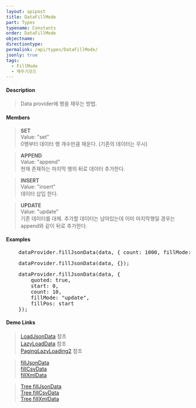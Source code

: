 ```yaml
---
layout: apipost
title: DataFillMode
part: Types
typename: Constants
order: DataFillMode
objectname: 
directiontype: 
permalink: /api/types/DataFillMode/
jsonly: true
tags: 
  - FillMode
  - 채우기모드
---
```


#### Description

> Data provider에 행을 채우는 방법.

#### Members

> **SET**  
> Value: "set"  
> 0행부터 데이터 행 개수만큼 채운다. (기존의 데이터는 무시)   

> **APPEND**  
> Value: "append"  
> 현재 존재하는 마지막 행의 뒤로 데이터 추가한다.    

> **INSERT**  
> Value: "insert"  
> 데이터 삽입 한다.     

> **UPDATE**  
> Value: "update"  
> 기존 데이터를 대체. 추가할 데이터는 남아있는데 이미 마지막행일 경우는 append와 같이 뒤로 추가한다.  

#### Examples   

<pre class="prettyprint">
    dataProvider.fillJsonData(data, { count: 1000, fillMode: "set" });
</pre>

<pre class="prettyprint">
    dataProvider.fillJsonData(data, {});
</pre>

<pre class="prettyprint">
    dataProvider.fillJsonData(data, {
        quoted: true,
        start: 0,
        count: 10,
        fillMode: "update",
        fillPos: start
    });
</pre>


#### Demo Links
> [LoadJsonData](http://demo.realgrid.com/Demo/LoadJsonData) 참조  
> [LazyLoadData](http://demo.realgrid.com/Demo/LazyLoadData) 참조  
> [PagingLazyLoading2](http://demo.realgrid.com/Demo/PagingLazyLoading2) 참조  

> [fillJsonData](/api/LocalDataProvider/fillJsonData/)   
> [fillCsvData](/api/LocalDataProvider/fillCsvData/)   
> [fillXmlData](/api/LocalDataProvider/fillXmlData/)   

> [Tree fillJsonData](/api/TreeDataProvider/fillJsonData/)   
> [Tree fillCsvData](/api/TreeDataProvider/fillCsvData/)   
> [Tree fillXmlData](/api/TreeDataProvider/fillXmlData/)   


